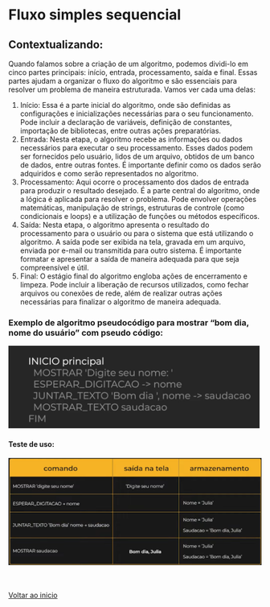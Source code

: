 # Fluxo simples sequencial

## Contextualizando:

Quando falamos sobre a criação de um algoritmo, podemos dividi-lo em cinco partes principais: início, entrada, processamento, saída e final. Essas partes ajudam a organizar o fluxo do algoritmo e são essenciais para resolver um problema de maneira estruturada. Vamos ver cada uma delas:

1. Início: Essa é a parte inicial do algoritmo, onde são definidas as configurações e inicializações necessárias para o seu funcionamento. Pode incluir a declaração de variáveis, definição de constantes, importação de bibliotecas, entre outras ações preparatórias.
2. Entrada: Nesta etapa, o algoritmo recebe as informações ou dados necessários para executar o seu processamento. Esses dados podem ser fornecidos pelo usuário, lidos de um arquivo, obtidos de um banco de dados, entre outras fontes. É importante definir como os dados serão adquiridos e como serão representados no algoritmo.
3. Processamento: Aqui ocorre o processamento dos dados de entrada para produzir o resultado desejado. É a parte central do algoritmo, onde a lógica é aplicada para resolver o problema. Pode envolver operações matemáticas, manipulação de strings, estruturas de controle (como condicionais e loops) e a utilização de funções ou métodos específicos.
4. Saída: Nesta etapa, o algoritmo apresenta o resultado do processamento para o usuário ou para o sistema que está utilizando o algoritmo. A saída pode ser exibida na tela, gravada em um arquivo, enviada por e-mail ou transmitida para outro sistema. É importante formatar e apresentar a saída de maneira adequada para que seja compreensível e útil.
5. Final: O estágio final do algoritmo engloba ações de encerramento e limpeza. Pode incluir a liberação de recursos utilizados, como fechar arquivos ou conexões de rede, além de realizar outras ações necessárias para finalizar o algoritmo de maneira adequada.

### Exemplo de algoritmo pseudocódigo para mostrar “bom dia, nome do usuário” com pseudo código:

<img src="./img/01.png" alt="" width="500">

#### Teste de uso: 

<img src="./img/02.png" alt="" width="700">

<br>

<br>

<br>

[Voltar ao inicio](/README.md)